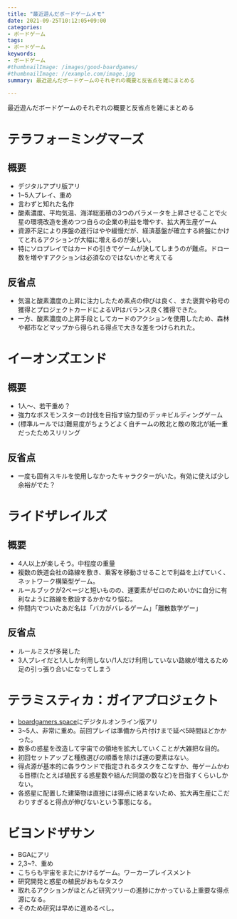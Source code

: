 ```yaml
---
title: "最近遊んだボードゲームメモ"
date: 2021-09-25T10:12:05+09:00
categories:
- ボードゲーム
tags:
- ボードゲーム
keywords:
- ボードゲーム
#thumbnailImage: /images/good-boardgames/
#thumbnailImage: //example.com/image.jpg
summary: 最近遊んだボードゲームのそれぞれの概要と反省点を雑にまとめる

---
```


最近遊んだボードゲームのそれぞれの概要と反省点を雑にまとめる

<!-- toc -->

# テラフォーミングマーズ
## 概要
- デジタルアプリ版アリ
- 1~5人プレイ、重め
- 言わずと知れた名作
- 酸素濃度、平均気温、海洋総面積の3つのパラメータを上昇させることで火星の環境改造を進めつつ自らの企業の利益を増やす、拡大再生産ゲーム
- 資源不足により序盤の進行はやや緩慢だが、経済基盤が確立する終盤にかけてとれるアクションが大幅に増えるのが楽しい。
- 特にソロプレイではカードの引きでゲームが決してしまうのが難点。ドロー数を増やすアクションは必須なのではないかと考えてる


## 反省点
- 気温と酸素濃度の上昇に注力したため素点の伸びは良く、また褒賞や称号の獲得とプロジェクトカードによるVPはバランス良く獲得できた。
- 一方、酸素濃度の上昇手段としてカードのアクションを使用したため、森林や都市などマップから得られる得点で大きな差をつけられれた。

# イーオンズエンド
## 概要
- 1人〜、若干重め？
- 強力なボスモンスターの討伐を目指す協力型のデッキビルディングゲーム
- (標準ルールでは)難易度がちょうどよく自チームの敗北と敵の敗北が紙一重だったためスリリング

## 反省点
- 一度も固有スキルを使用しなかったキャラクターがいた。有効に使えば少し余裕がでた？

# ライドザレイルズ
## 概要
- 4人以上が楽しそう。中程度の重量
- 複数の鉄道会社の路線を敷き、乗客を移動させることで利益を上げていく、ネットワーク構築型ゲーム。
- ルールブックが2ページと短いものの、運要素がゼロのためいかに自分に有利なように路線を敷設するかかなり悩む。
- 仲間内でついたあだ名は「バカがバレるゲーム」「離散数学ゲー」

## 反省点
- ルールミスが多発した
- 3人プレイだと1人しか利用しない/1人だけ利用していない路線が増えるため足の引っ張り合いになってしまう

# テラミスティカ：ガイアプロジェクト
- [boardgamers.space](https://www.boardgamers.space/)にデジタルオンライン版アリ
- 3~5人、非常に重め。前回プレイは準備から片付けまで延べ5時間ほどかかった。
- 数多の惑星を改造して宇宙での領地を拡大していくことが大雑把な目的。
- 初回セットアップと種族選びの順番を除けば運の要素はない。
- 得点源が基本的に各ラウンドで指定されるタスクをこなすか、毎ゲームかわる目標(たとえば植民する惑星数や組んだ同盟の数など)を目指すくらいしかない。
- 各惑星に配置した建築物は直接には得点に絡まないため、拡大再生産にこだわりすぎると得点が伸びないという事態になる。

# ビヨンドザサン
- BGAにアリ
- 2,3~?、重め
- こちらも宇宙をまたにかけるゲーム。ワーカープレイスメント
- 研究開発と惑星の植民がおもなタスク
- 取れるアクションがほとんど研究ツリーの進捗にかかっている上重要な得点源になる。
- そのため研究は早めに進めるべし。


  


<!-- {{< image classes="fancybox clear fig-100 center" src="/images/good-boardgames/" title="">}} -->
